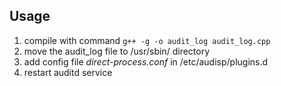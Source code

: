 Usage
--
1. compile with command `g++ -g -o audit_log audit_log.cpp`
2. move the audit_log file to /usr/sbin/ directory
3. add config file _direct-process.conf_ in /etc/audisp/plugins.d
4. restart auditd service 

